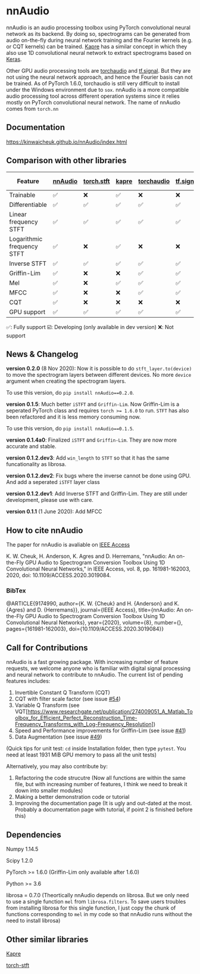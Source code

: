 # nnAudio
nnAudio is an audio processing toolbox using PyTorch convolutional neural network as its backend. By doing so, spectrograms can be generated from audio on-the-fly during neural network training and the Fourier kernels (e.g. or CQT kernels) can be trained. [Kapre](https://github.com/keunwoochoi/kapre) has a similar concept in which they also use 1D convolutional neural network to extract spectrograms based on [Keras](https://keras.io).

Other GPU audio processing tools are [torchaudio](https://github.com/pytorch/audio) and [tf.signal](https://www.tensorflow.org/api_docs/python/tf/signal). But they are not using the neural network approach, and hence the Fourier basis can not be trained. As of PyTorch 1.6.0, torchaudio is still very difficult to install under the Windows environment due to `sox`. nnAudio is a more compatible audio processing tool across different operation systems since it relies mostly on PyTorch convolutional neural network. The name of nnAudio comes from `torch.nn`

## Documentation
https://kinwaicheuk.github.io/nnAudio/index.html

## Comparison with other libraries
| Feature | [nnAudio](https://github.com/KinWaiCheuk/nnAudio) | [torch.stft](https://github.com/pytorch/pytorch/blob/master/aten/src/ATen/native/SpectralOps.cpp) | [kapre](https://github.com/keunwoochoi/kapre) | [torchaudio](https://github.com/pytorch/audio) | [tf.signal](https://github.com/tensorflow/tensorflow/tree/master/tensorflow/python/ops/signal) | [torch-stft](https://github.com/pseeth/torch-stft) | [librosa](https://github.com/librosa/librosa) |
| ------- | ------- | ---------- | ----- | ---------- | ---------------------------- | ---------- | ------- |
| Trainable | ✅ | ❌| ✅ | ❌ | ❌ | ✅ | ❌ |
| Differentiable | ✅  | ✅ | ✅ | ✅ | ✅ | ✅ | ❌ |
| Linear frequency STFT| ✅  | ✅ | ✅ | ✅ | ✅ | ✅ | ✅ |
| Logarithmic frequency STFT| ✅  | ❌ | ✅ | ❌ | ❌ | ❌ | ❌ |
| Inverse STFT| ✅  | ✅ | ✅ | ✅ | ✅ | ✅ | ✅ |
| Griffin-Lim| ✅  | ❌ | ❌ | ✅ | ✅ | ❌ | ✅ |
| Mel | ✅ | ❌ | ✅ | ✅ | ✅ | ❌ | ✅ |
| MFCC | ✅  | ❌ | ❌ | ✅| ✅ | ❌ | ✅ |
| CQT | ✅ | ❌ | ❌ | ❌ | ❌ | ❌ | ✅ |
| GPU support | ✅ | ✅ | ✅ | ✅ | ✅ | ✅ | ❌ |

✅: Fully support    ☑️: Developing (only available in dev version)    ❌: Not support


## News & Changelog
**version 0.2.0** (8 Nov 2020): 
Now it is possible to do `stft_layer.to(device)` to move the spectrogram layers between different devices.
No more `device` argument when creating the spectrogram layers.

To use this version, do `pip install nnAudio==0.2.0`.

**version 0.1.5**:
Much better `iSTFT` and `Griffin-Lim`. Now Griffin-Lim is a seperated PyTorch class and requires `torch >= 1.6.0` to run. `STFT` has also been refactored and it is less memory consuming now.

To use this version, do `pip install nnAudio==0.1.5`.

**version 0.1.4a0**: Finalized `iSTFT` and `Griffin-Lim`. They are now more accurate and stable.

**version 0.1.2.dev3**: Add `win_length` to `STFT` so that it has the same funcationality as librosa.

**version 0.1.2.dev2**: Fix bugs where the inverse cannot be done using GPU. And add a seperated `iSTFT` layer class

**version 0.1.2.dev1**: Add Inverse STFT and Griffin-Lim. They are still under development, please use with care.
                    
**version 0.1.1**  (1 June 2020): Add MFCC




## How to cite nnAudio
The paper for nnAudio is avaliable on [IEEE Access](https://ieeexplore.ieee.org/document/9174990)

K. W. Cheuk, H. Anderson, K. Agres and D. Herremans, "nnAudio: An on-the-Fly GPU Audio to Spectrogram Conversion Toolbox Using 1D Convolutional Neural Networks," in IEEE Access, vol. 8, pp. 161981-162003, 2020, doi: 10.1109/ACCESS.2020.3019084.

### BibTex
@ARTICLE{9174990,
  author={K. W. {Cheuk} and H. {Anderson} and K. {Agres} and D. {Herremans}},
  journal={IEEE Access}, 
  title={nnAudio: An on-the-Fly GPU Audio to Spectrogram Conversion Toolbox Using 1D Convolutional Neural Networks}, 
  year={2020},
  volume={8},
  number={},
  pages={161981-162003},
  doi={10.1109/ACCESS.2020.3019084}}


## Call for Contributions
nnAudio is a fast growing package. With increasing number of feature requests, we welcome anyone who is familiar with digital signal processing and neural network to contribute to nnAudio. The current list of pending features includes:
1. Invertible Constant Q Transform (CQT)
1. CQT with filter scale factor (see issue [#54](/../../issues/54))
1. Variable Q Transform (see VQT[https://www.researchgate.net/publication/274009051_A_Matlab_Toolbox_for_Efficient_Perfect_Reconstruction_Time-Frequency_Transforms_with_Log-Frequency_Resolution])
1. Speed and Performance improvements for Griffin-Lim (see issue [#41](/../../issues/41))
1. Data Augmentation (see issue [#49](/../../issues/49))

(Quick tips for unit test: `cd` inside Installation folder, then type `pytest`. You need at least 1931 MiB GPU memory to pass all the unit tests)

Alternatively, you may also contribute by:
   1. Refactoring the code strucutre (Now all functions are within the same file, but with increasing number of features, I think we need to break it down into smaller modules)
   1. Making a better demonstration code or tutorial
   1. Improving the documentation page (It is ugly and out-dated at the most. Probably a documentation page with tutorial, if point 2 is finished before this)




## Dependencies
Numpy 1.14.5

Scipy 1.2.0

PyTorch >= 1.6.0 (Griffin-Lim only available after 1.6.0)

Python >= 3.6

librosa = 0.7.0 (Theortically nnAudio depends on librosa. But we only need to use a single function `mel` from `librosa.filters`. To save users troubles from installing librosa for this single function, I just copy the chunk of functions corresponding to `mel` in my code so that nnAudio runs without the need to install librosa)



## Other similar libraries
[Kapre](https://www.semanticscholar.org/paper/Kapre%3A-On-GPU-Audio-Preprocessing-Layers-for-a-of-Choi-Joo/b1ad5643e5dd66fac27067b00e5c814f177483ca?citingPapersSort=is-influential#citing-papers)

[torch-stft](https://github.com/pseeth/torch-stft)






